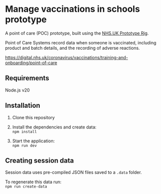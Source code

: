 # Manage vaccinations in schools prototype

A point of care (POC) prototype, built using the [NHS.UK Prototype Rig](https://github.com/x-govuk/nhsuk-prototype-rig).

Point of Care Systems record data when someone is vaccinated, including product and batch details, and the recording of adverse reactions.

<https://digital.nhs.uk/coronavirus/vaccinations/training-and-onboarding/point-of-care>

## Requirements

Node.js v20

## Installation

1. Clone this repository

2. Install the dependencies and create data:\
   `npm install`

3. Start the application:\
   `npm run dev`

## Creating session data

Session data uses pre-compiled JSON files saved to a `.data` folder.

To regenerate this data run:\
`npm run create-data`
